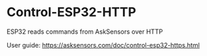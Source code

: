 # Control-ESP32-HTTP
ESP32 reads commands from AskSensors over HTTP

User guide: https://asksensors.com/doc/control-esp32-https.html
